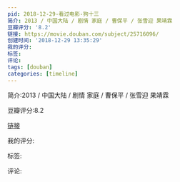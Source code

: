 ```yaml
---
pid: 2018-12-29-看过电影-狗十三
简介: 2013 / 中国大陆 / 剧情 家庭 / 曹保平 / 张雪迎 果靖霖
豆瓣评分: '8.2'
链接: https://movie.douban.com/subject/25716096/
创建时间: '2018-12-29 13:35:29'
我的评分:
标签:
评论:
tags: [douban]
categories: [timeline]
---
```

简介:2013 / 中国大陆 / 剧情 家庭 / 曹保平 / 张雪迎 果靖霖

豆瓣评分:8.2

[链接](https://movie.douban.com/subject/25716096/)

我的评分:

标签:

评论:

